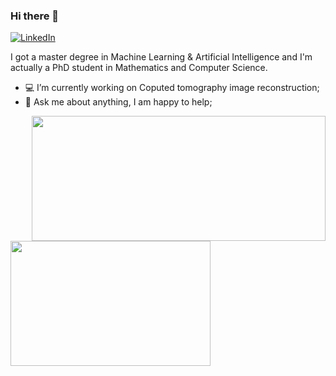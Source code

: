 ### Hi there 👋


[![LinkedIn](https://img.shields.io/badge/-LinkedIn-0077B5?style=for-the-badge&logo=LinkedIn&logoColor=white)](https://www.linkedin.com/in/ishak-ayad/)

I got a master degree in Machine Learning & Artificial Intelligence and I'm actually a PhD student in Mathematics and Computer Science.

- 💻 I’m currently working on Coputed tomography image reconstruction; 
- 💬 Ask me about anything, I am happy to help;


<p float="left">
<img align="right" src ="https://github-readme-stats.vercel.app/api?username=Ishak96&show_icons=true&theme=onedark&show_icons=true&count_private=true" width="470" height="200">
<img align="left" src ="https://github-readme-stats.vercel.app/api/top-langs/?username=Ishak96&layout=compact&hide_border=true&hide=jupyter%20notebook,html&langs_count=9&theme=onedark" width="320" height="200">
</p>

